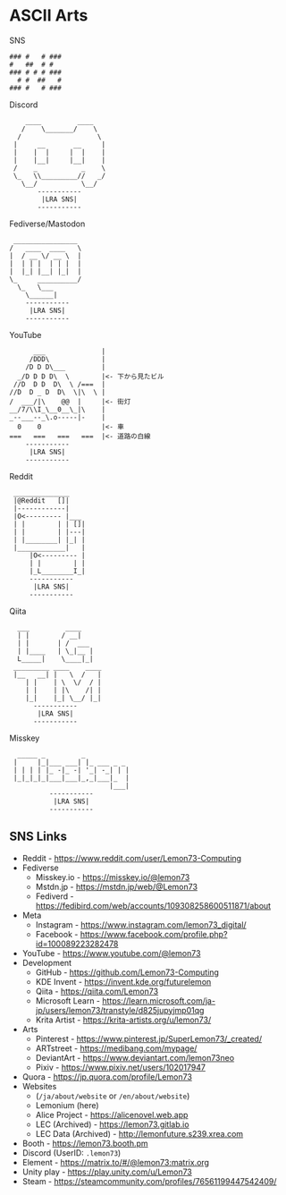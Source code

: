 # ASCII Arts

SNS
```
### #   # ###
#   ##  # #
### # # # ###
  # #  ##   #
### #   # ###
```

Discord
```
    ____         ____
   /    \_______/    \
  /	     		  	  \
 |	   __		__     |
 |	  |  |     |  |    |
 |    |__|     |__|    |
 /	  _	    	  _    \
 \_   \\_________//   _/
   \__/			  \__/
       -----------
        |LRA SNS|
       -----------
```

Fediverse/Mastodon
```
 ________________
/   ____  ____   \
|  / __ \/ __ \  |
|  | | |  | | |  |
|  |_| |__| |_|  |
\_     __________/
  \_   \___
    \______|
    -----------
     |LRA SNS|
    -----------
```

YouTube
```
      ___              |
     /DDD\             |
    /D D D\___         |
  _/D D D D\  \        |<- 下から見たビル
 //D  D D  D\  \ /===  |
//D  D _ D  D\  \|\  \ |
/  ___/|\    @@  |     |<- 街灯
__/7/\\I_\__0__\_|\    |
_--___--_\.o-----|-    |
  0    0               |<- 車
===   ===   ===   ===  |<- 道路の白線
    -----------
     |LRA SNS|
    -----------
```

Reddit
```
 ______________
 |@Reddit   []|
 |------------|
 |O<--------- |___
 | |        | | []|
 | |        | |---|
 | |________| |_| |
 |____________|   |
	 |O<--------- |
	 | |        | |
     |_L________I_|
     -----------
      |LRA SNS|
     -----------
```

Qiita
```
  ___         ____
  | |        / __|
  | |       | /  ___
  | |____   | \_|__ |
  L_____|    \____|_|
 _________ ____    ____
 |__   __| |   \  /   |
    | |    | \  \/  / |
    | |    | |\    /| |
    |_|    |_| \__/ |_|
      -----------
       |LRA SNS|
      -----------
```

Misskey
```
  _____ _         _           
 |     |_|___ ___| |_ ___ _ _ 
 | | | | |_ -|_ -| '_| -_| | |
 |_|_|_|_|___|___|_,_|___|_  |
                         |___|
          -----------
           |LRA SNS|
		  -----------
```

## SNS Links

- Reddit - https://www.reddit.com/user/Lemon73-Computing
- Fediverse
  - Misskey.io - https://misskey.io/@lemon73
  - Mstdn.jp - https://mstdn.jp/web/@Lemon73
  - Fediverd - https://fedibird.com/web/accounts/109308258600511871/about
- Meta
  - Instagram - https://www.instagram.com/lemon73_digital/
  - Facebook - https://www.facebook.com/profile.php?id=100089223282478
- YouTube - https://www.youtube.com/@lemon73
- Development
  - GitHub - https://github.com/Lemon73-Computing
  - KDE Invent - https://invent.kde.org/futurelemon
  - Qiita - https://qiita.com/Lemon73
  - Microsoft Learn - https://learn.microsoft.com/ja-jp/users/lemon73/transtyle/d825jupyjmp01qg
  - Krita Artist - https://krita-artists.org/u/lemon73/
- Arts
  - Pinterest - https://www.pinterest.jp/SuperLemon73/_created/
  - ARTstreet - https://medibang.com/mypage/
  - DeviantArt - https://www.deviantart.com/lemon73neo
  - Pixiv - https://www.pixiv.net/users/102017947
- Quora - https://jp.quora.com/profile/Lemon73
- Websites
  - (`/ja/about/website` or `/en/about/website`)
  - Lemonium (here)
  - Alice Project - https://alicenovel.web.app
  - LEC (Archived) - https://lemon73.gitlab.io
  - LEC Data (Archived) - http://lemonfuture.s239.xrea.com
- Booth - https://lemon73.booth.pm
- Discord (UserID: `.lemon73`)
- Element - https://matrix.to/#/@lemon73:matrix.org
- Unity play - https://play.unity.com/u/Lemon73
- Steam - https://steamcommunity.com/profiles/76561199447542409/
